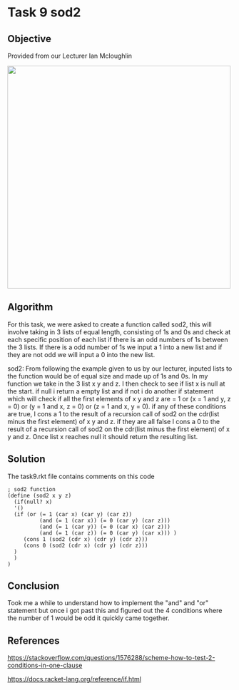 # Task 9 sod2

## Objective
Provided from our Lecturer Ian Mcloughlin

<p><img src="images/task9.png" width="500" length="300"></p>


## Algorithm

For this task, we were asked to create a function called sod2, this will involve taking in 3 lists of equal length, consisting of 1s and 0s and check at each specific position of each list if there is an odd numbers of 1s between the 3 lists. If there is a odd number of 1s we input a 1 into a new list and if they are not odd we will input a 0 into the new list.

sod2:
From following the example given to us by our lecturer, inputed lists to the function would be of equal size and made up of 1s and 0s. 
In my function we take in the 3 list x y and z. I then check to see if list x is null at the start. if null i return a empty list and if not i do another if statement which will check if all the first elements of x y and z are = 1 or (x = 1 and y, z = 0) or (y = 1 and x, z = 0) or (z = 1 and x, y = 0). if any of these conditions are true, I cons a 1 to the result of a recursion call of sod2 on the cdr(list minus the first element) of x y and z. if they are all false I cons a 0 to the result of a recursion call of sod2 on the cdr(list minus the first element) of x y and z. 
Once list x reaches null it should return the resulting list.

## Solution

The task9.rkt file contains comments on this code

```
; sod2 function
(define (sod2 x y z)
  (if(null? x)
  '()
  (if (or (= 1 (car x) (car y) (car z))
          (and (= 1 (car x)) (= 0 (car y) (car z)))
          (and (= 1 (car y)) (= 0 (car x) (car z)))
          (and (= 1 (car z)) (= 0 (car y) (car x))) )
     (cons 1 (sod2 (cdr x) (cdr y) (cdr z)))
     (cons 0 (sod2 (cdr x) (cdr y) (cdr z)))
  )
  )
)  

```
## Conclusion

Took me a while to understand how to implement the "and" and "or" statement but once i got past this and figured out the 4 conditions where the number of 1 would be odd it quickly came together. 


## References

https://stackoverflow.com/questions/1576288/scheme-how-to-test-2-conditions-in-one-clause

https://docs.racket-lang.org/reference/if.html
